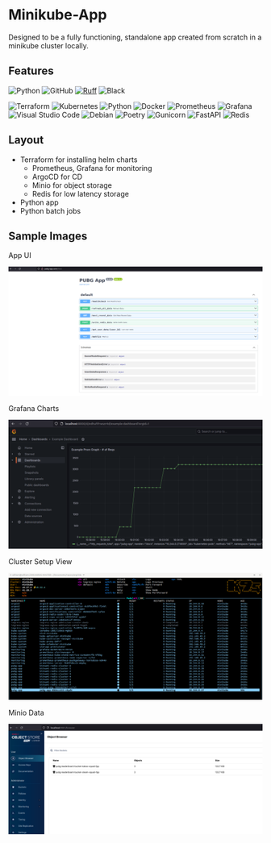 # Minikube-App

Designed to be a fully functioning, standalone app created from scratch in a minikube cluster locally.

## Features

<img alt="Python" src="https://img.shields.io/badge/python-3.10-blue.svg" /> </a> <img alt="GitHub" src="https://img.shields.io/github/license/huggingface/transformers.svg?color=blue"> </a> [![Ruff](https://img.shields.io/endpoint?url=https://raw.githubusercontent.com/astral-sh/ruff/main/assets/badge/v2.json)](https://github.com/astral-sh/ruff) ![Black](https://img.shields.io/badge/code%20style-black-000000.svg)

![Terraform](https://img.shields.io/badge/terraform-%235835CC.svg?style=for-the-badge&logo=terraform&logoColor=white) ![Kubernetes](https://img.shields.io/badge/kubernetes-%23326ce5.svg?style=for-the-badge&logo=kubernetes&logoColor=white) ![Python](https://img.shields.io/badge/python-3670A0?style=for-the-badge&logo=python&logoColor=ffdd54) ![Docker](https://img.shields.io/badge/docker-%230db7ed.svg?style=for-the-badge&logo=docker&logoColor=white) ![Prometheus](https://img.shields.io/badge/Prometheus-E6522C?style=for-the-badge&logo=Prometheus&logoColor=white) ![Grafana](https://img.shields.io/badge/grafana-%23F46800.svg?style=for-the-badge&logo=grafana&logoColor=white)
 ![Visual Studio Code](https://img.shields.io/badge/Visual%20Studio%20Code-0078d7.svg?style=for-the-badge&logo=visual-studio-code&logoColor=white) ![Debian](https://img.shields.io/badge/Debian-D70A53?style=for-the-badge&logo=debian&logoColor=white)  ![Poetry](https://img.shields.io/badge/Poetry-%233B82F6.svg?style=for-the-badge&logo=poetry&logoColor=0B3D8D)  ![Gunicorn](https://img.shields.io/badge/gunicorn-%298729.svg?style=for-the-badge&logo=gunicorn&logoColor=white) ![FastAPI](https://img.shields.io/badge/FastAPI-005571?style=for-the-badge&logo=fastapi)  ![Redis](https://img.shields.io/badge/redis-%23DD0031.svg?style=for-the-badge&logo=redis&logoColor=white) 

## Layout

* Terraform for installing helm charts
    * Prometheus, Grafana for monitoring
    * ArgoCD for CD
    * Minio for object storage
    * Redis for low latency storage
* Python app
* Python batch jobs

## Sample Images

App UI 

![](images/app.png)

Grafana Charts

![](images/grafana.png)

Cluster Setup View

![](images/k9s-pods.png)

Minio Data

![](images/minio.png)
